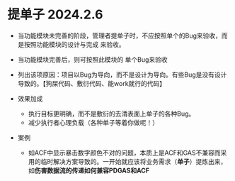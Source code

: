 # 提单子 2024.2.6
-  当功能模块未完善的阶段，管理者提单子时，不应按照单个的Bug来验收，而是按照功能模块的设计与完成 来验收。
-  当功能模块完善后，则可按照此模块的 单个Bug来验收
-  列出该项原因：项目以Bug为导向，而不是设计为导向。有些Bug是没有设计导致的。【狗屎代码、敷衍代码、能work就行的代码】
-  效果加成
    - 执行目标更明确，而不是敷衍的去清表面上单子的各种Bug。
    - 减少执行者心理负载（各种单子等着你做呢！）

- 案例
   - 如ACF中显示暴击数字颜色不对的问题，本质上是ACF和GAS不兼容而采用的临时解决方案导致的。一开始就应该将业务需求（**单子**）提炼出来，如**伤害数据流的传递如何兼容PDGAS和ACF**
  
